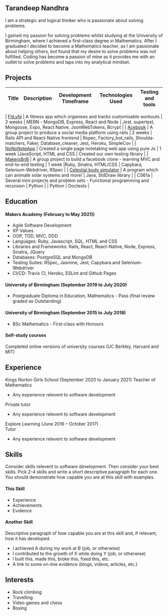 ## Tarandeep Nandhra

I am a strategic and logical thinker who is passionate about solving problems. 

I gained my passion for solving problems whilst studying at the University of Birmingham, where I achieved a first-class degree in Mathematics. After I graduated I decided to become a Mathematics teacher, as I am passionate about helping others, but found that my desire to solve problems was not fulfilled. Coding has become a passion of mine as it provides me with an outlet to solve problems and taps into my analytical mindset.

## Projects

| Title | Description | Development Timeframe | Technologies Used | Testing and tools |
|--|--|--|--|--|

| [FitLyfe](https://github.com/taran314/controLLyfe) | A fitness app which organises and tracks customisable workouts | 2 weeks | MERN - MongoDB, Express, React and Node | Jest, supertest, Mongoose, Expo, React Native, JsonWebTokens, Bcrypt  |
| [Acebook](https://github.com/taran314/acebook-insert-team-name-here) | A group project to produce a social media platform using rails | 2 weeks | Rails API and React-Native frontend  | Rspec, Factory_bot_rails, Shoulda-matchers, Faker, 
Database_cleaner, Jest, Heroku, SimpleCov  |
| [NoNoNoteApp](https://github.com/taran314/NoNoNoteApp) | Created a single page notetaking web app using pure Js | 1 week |JavaScript, HTML and CSS | Created our own testing library  |
| [MakersBnB](https://github.com/taran314/Makersbnb) | A group project to build a facebook clone - learning MVC and end-to-end testing | 1 week |Ruby, Sinatra, HTML/CSS | Capybara, Selenium-Webdriver, RSpec |
| [Celestial body simulator](https://github.com/taran314/cs61b) | A program which can animate solar systems and more! | Java, StdDraw library |
| CS61a | Several mini projects and problem sets - Functional programming and recursion | Python | | Python | Doctests |

## Education

#### Makers Academy (February to May 2021))

* Agile Software Development
* XP Values
* OOP, TDD, MVC, DDD
* Languages: Ruby, Javascript, SQL, HTML and CSS
* Libraries and Frameworks: Rails, React, React-Native, Node, Express, Sinatra, JQuery 
* Databases: PostgreSQL and MongoDB
* Testing Suites: RSpec, Jasmine, Jest, Capybara and Selenium-Webdriver
* CI/CD: Travis CI, Heroku, ESLint and Github Pages

#### University of Birmingham (September 2019 to July 2020)

- Postgraduate Diploma in Education, Mathematics - Pass (final review graded as Outstanding)

#### University of Birmingham (September 2015 to July 2018)

- BSc Mathematics - First-class with Honours

#### Self-study courses

Completed online versions of university courses (UC Berkley, Harvard and MIT)

## Experience

Kings Norton Girls School (September 2020 to January 2021)
Teacher of Mathematics

- Any experience relevent to software development

Private tutor

- Any experience relevent to software development

Explore Learning  (June 2016 – October 2017)  
Tutor

- Any experience relevent to software development

## Skills

Consider skills relevent to software development. Then consider your best skills. Pick 2-4 skills and write a short descriptive paragraph for each one. You should demonstrate how capable you are at this skill with examples.

#### This Skill

- Experience
- Achievements
- Evidence

#### Another Skill

Descriptive paragraph of how capable you are at this skill and, if relevant, how it has developed.

- I achieved A during my work at B (job, or otherwise)
- I contributed to the growth of X while doing Y (job, or otherwise)
- I built this, made this, broke this, fixed this, etc.
- A link to some on-line evidence (blogs, videos, articles, etc.)

## Interests

- Rock climbing
- Travelling
- Video games and chess
- Boxing
